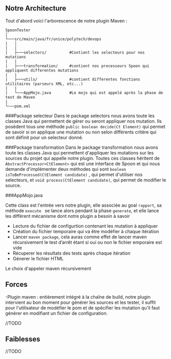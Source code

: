 ## Notre Architecture

Tout d'abord voici l'arborescence de notre plugin Maven :

```
SpoonTester
│
└───src/main/java/fr/unice/polytech/devops
|   │
|   |
|   ├───selectors/          #Contient les selecteurs pour nos mutations
|   |
|   ├───transformation/     #contient nos processeurs Spoon qui appliquent differentes mutations
|   |
|   ├───utils/              #contient differentes fonctions utilitaires (parseurs XML, etc...)
|   |
|   └───AppMojo.java        #Le mojo qui est appelé après la phase de test de Maven
| 
└───pom.xml
```

###Package selecteur
Dans le package selectors nous avons toute les classes Java qui permettent de gérer ou seront appliquer nos mutation. Ils posèdent tous une méthode `public boolean decide(Ct Element)` qui permet de savoir si on applique une mutation ou non selon différents critère qui sont définit pour un selecteur donné.

###Package transformation
Dans le package transformation nous avons toute les classes Java qui permettent d'appliquer les mutations sur les sources du projet qui appelle notre plugin. Toutes ces classes héritent de `AbstractProcessor<CtElement>` qui est une interface de Spoon et qui nous demande d'implémenter deux méthodes qui sont `boolean isToBeProcessed(CtElement candidate)` , qui permet d'utiliser nos selecteurs, et `void process(CtElement candidate)`, qui permet de modifier le source.

###AppMojo.java

Cette class est l'entrée vers notre plugin, elle associée au goal `rapport`, sa méthode `execute ` se lance alors pendant la phase `generate`, et elle lance les différent mécanisme dont notre plugin a besoin à savoir

  - Lecture du fichier de configurtion contenant les mutation à appliquer
  - Création du fichier temporaire qui va être modéfier à chaque itération
  - Lancer `maven package`, cela auras comme effet de lancer maven récursivement le test d’arrêt étant si oui ou non le fichier  emporaire est vide 
  - Récuperer les résultats des tests après chaque itération
  - Génerer le fichier HTML

Le choix d'appeler maven récursivement 
## Forces
-Plugin maven : entièrement intégré à la chaîne de build, notre plugin intervient au bon moment pour générer les sources et les tester, il suffit pour l'utilisateur de modéfier le pom et de spécifier les mutation qu'il faut générer en modifiant un fichier de configuration.


//TODO

## Faiblesses

//TODO
